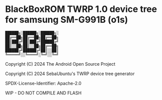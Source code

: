 # BlackBoxROM TWRP 1.0 device tree for samsung SM-G991B (o1s)

	██████╗░██████╗░██████╗░
	██╔══██╗██╔══██╗██╔══██╗
	██║███╔╝██║███╔╝██████╔╝
	██║░░██╗██║░░██╗██╔══██╗
	██████╔╝██████╔╝██║░░██║
	╚═════╝░░╚════╝░╚═╝░░╚═╝

Copyright (C) 2024 The Android Open Source Project

Copyright (C) 2024 SebaUbuntu's TWRP device tree generator

SPDX-License-Identifier: Apache-2.0

WIP - DO NOT COMPILE AND FLASH
